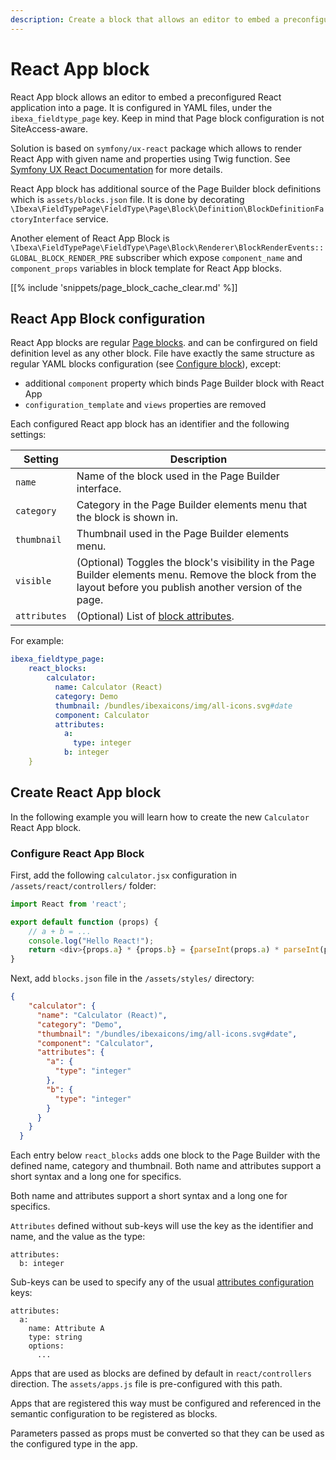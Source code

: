 ```yaml
---
description: Create a block that allows an editor to embed a preconfigured React application into a page.
---
```


# React App block

React App block allows an editor to embed a preconfigured React application into a page.
It is configured in YAML files, under the `ibexa_fieldtype_page` key.
Keep in mind that Page block configuration is not SiteAccess-aware.

Solution is based on `symfony/ux-react` package which allows to render React App with given name and properties
using Twig function.
See [Symfony UX React Documentation](https://symfony.com/bundles/ux-react/current/index.html) for more details.

React App block has additional source of the Page Builder block definitions which is `assets/blocks.json` file.
It is done by decorating `\Ibexa\FieldTypePage\FieldType\Page\Block\Definition\BlockDefinitionFactoryInterface` service.

Another element of React App Block is `\Ibexa\FieldTypePage\FieldType\Page\Block\Renderer\BlockRenderEvents::GLOBAL_BLOCK_RENDER_PRE` subscriber 
which expose `component_name` and `component_props` variables in block template for React App blocks.

[[% include 'snippets/page_block_cache_clear.md' %]]

## React App Block configuration

React App blocks are regular [Page blocks](page_blocks.md). and can be confirgured on field definition level as any other block.
File have exactly the same structure as regular YAML blocks configuration 
(see [Configure block](create_custom_page_block/#configure-block)), except:

- additional `component` property which binds Page Builder block with React App
- `configuration_template` and `views` properties are removed

Each configured React app block has an identifier and the following settings:

|Setting|Description|
|---|---|
| `name` | Name of the block used in the Page Builder interface. |
| `category` | Category in the Page Builder elements menu that the block is shown in. |
| `thumbnail` | Thumbnail used in the Page Builder elements menu. |
| `visible` | (Optional) Toggles the block's visibility in the Page Builder elements menu. Remove the block from the layout before you publish another version of the page. |
| `attributes` | (Optional) List of [block attributes](page_block_attributes.md). |

For example:

``` yaml
ibexa_fieldtype_page:
    react_blocks:
        calculator:
          name: Calculator (React)
          category: Demo
          thumbnail: /bundles/ibexaicons/img/all-icons.svg#date
          component: Calculator
          attributes:
            a:
              type: integer
            b: integer
    }
```

## Create React App block

In the following example you will learn how to create the new `Calculator` React App block.

### Configure React App Block

First, add the following `calculator.jsx` configuration in `/assets/react/controllers/` folder:

``` js
import React from 'react';

export default function (props) {
    // a + b = ...
    console.log("Hello React!");
    return <div>{props.a} * {props.b} = {parseInt(props.a) * parseInt(props.b)}!</div>;
}
```

Next, add `blocks.json` file in the `/assets/styles/` directory:

``` json
{
    "calculator": {
      "name": "Calculator (React)",
      "category": "Demo",
      "thumbnail": "/bundles/ibexaicons/img/all-icons.svg#date",
      "component": "Calculator",
      "attributes": {
        "a": {
          "type": "integer"
        },
        "b": {
          "type": "integer"
        }
      }
    }
  }
```

Each entry below `react_blocks` adds one block to the Page Builder with the defined name, category and thumbnail.
Both name and attributes support a short syntax and a long one for specifics.

Both name and attributes support a short syntax and a long one for specifics.

`Attributes` defined without sub-keys will use the key as the identifier and name, and the value as the type:

```
attributes:
  b: integer
```

Sub-keys can be used to specify any of the usual [attributes configuration](page_block_attributes/#page-block-attributes) keys:

```
attributes:
  a:
    name: Attribute A
    type: string
    options:
      ...
```

Apps that are used as blocks are defined by default in `react/controllers` direction.
The `assets/apps.js` file is pre-configured with this path.

Apps that are registered this way must be configured and referenced in the 
semantic configuration to be registered as blocks.

Parameters passed as props must be converted so that they can be used as the configured type in the app.
